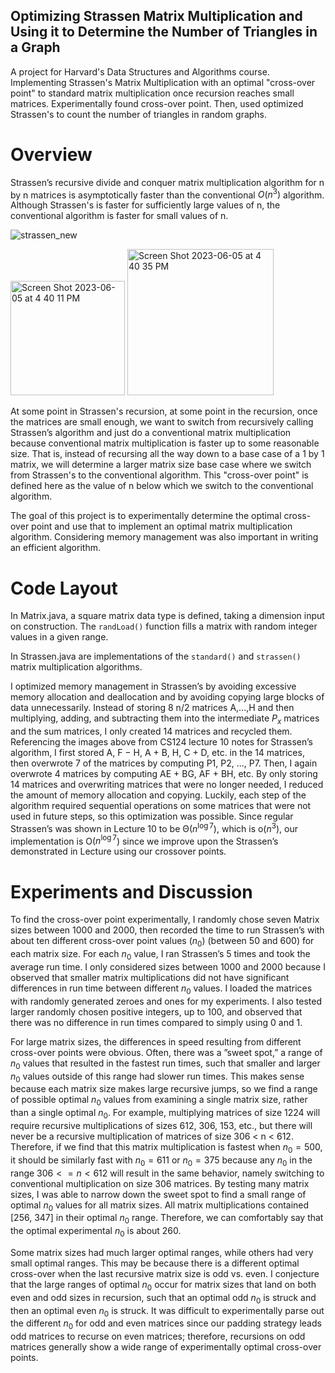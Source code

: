 ## Optimizing Strassen Matrix Multiplication and Using it to Determine the Number of Triangles in a Graph
A project for Harvard's Data Structures and Algorithms course. Implementing Strassen's Matrix Multiplication with an optimal "cross-over point" to standard matrix multiplication once recursion reaches small matrices. Experimentally found cross-over point. Then, used optimized Strassen's to count the number of triangles in random graphs.

# Overview
Strassen’s recursive divide and conquer matrix multiplication algorithm for n by n matrices is asymptotically faster than the 
conventional 
$O(n^3)$ algorithm. Although Strassen's is faster for sufficiently large values of n, the conventional algorithm is faster 
for small values of n.

![strassen_new](https://github.com/jamesb2413/Optimizing-Strassen-Matrix-Multiplication/assets/43123401/82115e75-7dad-48db-84fb-08d3221a146c)

<img width="183" alt="Screen Shot 2023-06-05 at 4 40 11 PM" src="https://github.com/jamesb2413/Optimizing-Strassen-Matrix-Multiplication/assets/43123401/e8177cf6-c8f9-42b7-b795-12e49010d2ce">

<img width="234" alt="Screen Shot 2023-06-05 at 4 40 35 PM" src="https://github.com/jamesb2413/Optimizing-Strassen-Matrix-Multiplication/assets/43123401/1c8fbe0a-a9d3-4b98-8e8c-30d02abfa207">


At some point in Strassen's recursion, at some point in the recursion, once the matrices are small enough, we want to switch from recursively 
calling Strassen’s algorithm and just do a conventional matrix multiplication because conventional matrix multiplication is faster up to some reasonable size.
That is, instead of recursing all the way down to a base case of a 1 by 1 matrix, we will determine a larger matrix size base case where we switch
from Strassen's to the conventional algorithm. This "cross-over point" is defined here as the value of n below which we switch to the conventional
algorithm. 

The goal of this project is to experimentally determine the optimal cross-over point and use that to implement an optimal matrix multiplication
algorithm. Considering memory management was also important in writing an efficient algorithm.

# Code Layout
In Matrix.java, a square matrix data type is defined, taking a dimension input on construction. The `randLoad()` function fills a matrix with 
random integer values in a given range. 

In Strassen.java are implementations of the `standard()` and `strassen()` matrix multiplication algorithms.

I optimized memory management in Strassen’s by avoiding excessive memory allocation and deallocation and by avoiding copying large blocks of data unnecessarily. 
Instead of storing 8 n/2 matrices A,...,H and then multiplying, adding, and subtracting them into the intermediate $P_x$ matrices and the sum matrices, I only created 14 matrices and recycled them. Referencing the images above from CS124 lecture 10 notes for Strassen’s algorithm, I first stored A, F − H, A + B, H, C + D, etc. in the 14 matrices, then overwrote 7 of the matrices by computing P1, P2, ..., P7. Then, I again overwrote 4 matrices by computing AE + BG, AF + BH, etc. By only storing 14 matrices and overwriting matrices that were no longer needed, I reduced the amount of memory allocation and copying. Luckily, each step of the algorithm required sequential operations on some matrices that were not used in future steps, so this optimization was possible. Since regular Strassen’s was shown in Lecture 10 to be Θ($n^{\log 7}$), which is o($n^3$), our implementation is O($n^{\log 7}$) since we improve upon the Strassen’s demonstrated in Lecture using our crossover points.


# Experiments and Discussion
To find the cross-over point experimentally, I randomly chose seven Matrix sizes between 1000 and 2000, then recorded the time to run 
Strassen’s with about ten different cross-over point values ($n_0$) (between 50 and 600) for each matrix size. For each $n_0$ value, I 
ran Strassen’s 5 times and took the average run time. I only considered sizes between 1000 and 2000 because I observed that smaller matrix 
multiplications did not have significant differences in run time between different $n_0$ values. I loaded the matrices with randomly generated zeroes and ones
for my experiments. I also tested larger randomly chosen positive integers, up to 100, and observed that there was no 
difference in run times compared to simply using 0 and 1. 

For large matrix sizes, the differences in speed resulting from different cross-over points were obvious. Often, there was a ”sweet spot,” a
range of $n_0$ values that resulted in the fastest run times, such that smaller and larger $n_0$ values outside of this range had slower 
run times. This makes sense because each matrix size makes large recursive jumps, so we find a range of possible optimal $n_0$ values from 
examining a single matrix size, rather than a single optimal $n_0$. For example, multiplying matrices of size 1224 will require recursive 
multiplications of sizes 612, 306, 153, etc., but there will never be a recursive multiplication of matrices of size 306 < n < 612. 
Therefore, if we find that this matrix multiplication is fastest when $n_0 = 500$, it should be similarly fast with $n_0 = 611$ or $n_0 = 375$
because any $n_0$ in the range $306 <= n < 612$ will result in the same behavior, namely switching to conventional multiplication on size 
306 matrices. By testing many matrix sizes, I was able to narrow down the sweet spot to find a small range of optimal $n_0$ values for all matrix sizes.
All matrix multiplications contained [256, 347] in their optimal $n_0$ range. Therefore, we can comfortably 
say that the optimal experimental $n_0$ is about 260.

Some matrix sizes had much larger optimal ranges, while others had very small optimal ranges. This may be because there
is a different optimal cross-over when the last recursive matrix size is odd vs. even. I conjecture that the large ranges of optimal $n_0$
occur for matrix sizes that land on both even and odd sizes in recursion, such that an optimal odd $n_0$ is struck and then an optimal even 
$n_0$ is struck. It was difficult to experimentally parse out the different $n_0$ for odd and even matrices since our padding strategy 
leads odd matrices to recurse on even matrices; therefore, recursions on odd matrices generally show a wide range of experimentally 
optimal cross-over points.


